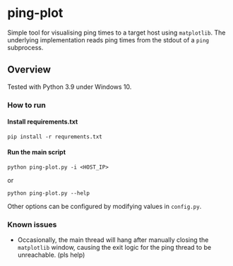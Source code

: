 # ping-plot
Simple tool for visualising ping times to a target host using
`matplotlib`. The underlying implementation reads ping times from
the stdout of a `ping` subprocess.

## Overview

Tested with Python 3.9 under Windows 10.

### How to run

#### Install requirements.txt
```commandline
pip install -r requrements.txt
```
#### Run the main script
```commandline
python ping-plot.py -i <HOST_IP>
```
or
```commandline
python ping-plot.py --help
```

Other options can be configured by modifying values in `config.py`.

### Known issues
- Occasionally, the main thread will hang after manually closing the
`matplotlib` window, causing the exit logic for the ping thread to
be unreachable. (pls help)
